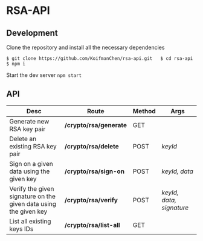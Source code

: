 # RSA-API

## Development
Clone the repository and install all the necessary dependencies

`
$ git clone https://github.com/KoifmanChen/rsa-api.git  
$ cd rsa-api  
$ npm i
`

Start the dev server
`npm start`

## API


Desc | Route | Method | Args
------------ | ------------- | ------------- | -------------
Generate new RSA key pair | **/crypto/rsa/generate** | GET |
Delete an existing RSA key pair | **/crypto/rsa/delete** | POST | *keyId*
Sign on a given data using the given key | **/crypto/rsa/sign-on** | POST | *keyId, data*
Verify the given signature on the given data using the given key | **/crypto/rsa/verify** | POST | *keyId, data, signature*
List all existing keys IDs | **/crypto/rsa/list-all** | GET |
